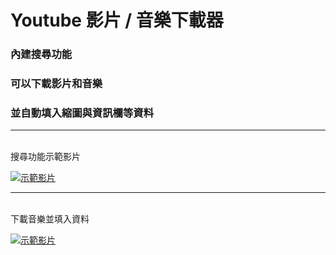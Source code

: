 # Youtube 影片 / 音樂下載器
### 內建搜尋功能
### 可以下載影片和音樂
### 並自動填入縮圖與資訊欄等資料

------------

<br>
搜尋功能示範影片
<br>

[![示範影片](https://user-images.githubusercontent.com/114442425/193385803-d1ce4af3-a33b-478f-a1f3-2a5cf338d145.jpg)](https://www.youtube.com/watch?v=DQYNwqYCGkw&list=PL1rJWUszYaFf2AvAB3h1LQ_s92NZlNmit&index=1)

------------

<br>
下載音樂並填入資料
<br>

[![示範影片](https://user-images.githubusercontent.com/114442425/193385806-c9e51376-a236-42c3-acef-ce1973962698.jpg)](https://www.youtube.com/watch?v=S7NCxppqe9Q&list=PL1rJWUszYaFf2AvAB3h1LQ_s92NZlNmit&index=2)
